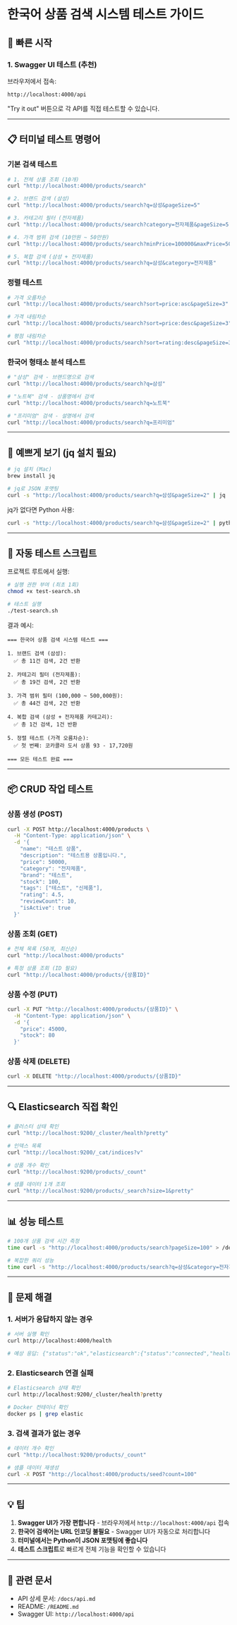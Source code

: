 # 한국어 상품 검색 시스템 테스트 가이드

## 🚀 빠른 시작

### 1. Swagger UI 테스트 (추천)

브라우저에서 접속:
```
http://localhost:4000/api
```

"Try it out" 버튼으로 각 API를 직접 테스트할 수 있습니다.

---

## 📋 터미널 테스트 명령어

### 기본 검색 테스트

```bash
# 1. 전체 상품 조회 (10개)
curl "http://localhost:4000/products/search"

# 2. 브랜드 검색 (삼성)
curl "http://localhost:4000/products/search?q=삼성&pageSize=5"

# 3. 카테고리 필터 (전자제품)
curl "http://localhost:4000/products/search?category=전자제품&pageSize=5"

# 4. 가격 범위 검색 (10만원 ~ 50만원)
curl "http://localhost:4000/products/search?minPrice=100000&maxPrice=500000&pageSize=5"

# 5. 복합 검색 (삼성 + 전자제품)
curl "http://localhost:4000/products/search?q=삼성&category=전자제품"
```

### 정렬 테스트

```bash
# 가격 오름차순
curl "http://localhost:4000/products/search?sort=price:asc&pageSize=3"

# 가격 내림차순
curl "http://localhost:4000/products/search?sort=price:desc&pageSize=3"

# 평점 내림차순
curl "http://localhost:4000/products/search?sort=rating:desc&pageSize=3"
```

### 한국어 형태소 분석 테스트

```bash
# "삼성" 검색 - 브랜드명으로 검색
curl "http://localhost:4000/products/search?q=삼성"

# "노트북" 검색 - 상품명에서 검색
curl "http://localhost:4000/products/search?q=노트북"

# "프리미엄" 검색 - 설명에서 검색
curl "http://localhost:4000/products/search?q=프리미엄"
```

---

## 🎨 예쁘게 보기 (jq 설치 필요)

```bash
# jq 설치 (Mac)
brew install jq

# jq로 JSON 포맷팅
curl -s "http://localhost:4000/products/search?q=삼성&pageSize=2" | jq
```

jq가 없다면 Python 사용:
```bash
curl -s "http://localhost:4000/products/search?q=삼성&pageSize=2" | python3 -m json.tool
```

---

## 🧪 자동 테스트 스크립트

프로젝트 루트에서 실행:

```bash
# 실행 권한 부여 (최초 1회)
chmod +x test-search.sh

# 테스트 실행
./test-search.sh
```

결과 예시:
```
=== 한국어 상품 검색 시스템 테스트 ===

1. 브랜드 검색 (삼성):
  ✅ 총 11건 검색, 2건 반환

2. 카테고리 필터 (전자제품):
  ✅ 총 19건 검색, 2건 반환

3. 가격 범위 필터 (100,000 ~ 500,000원):
  ✅ 총 44건 검색, 2건 반환

4. 복합 검색 (삼성 + 전자제품 카테고리):
  ✅ 총 1건 검색, 1건 반환

5. 정렬 테스트 (가격 오름차순):
  ✅ 첫 번째: 코카콜라 도서 상품 93 - 17,720원

=== 모든 테스트 완료 ===
```

---

## 📦 CRUD 작업 테스트

### 상품 생성 (POST)

```bash
curl -X POST http://localhost:4000/products \
  -H "Content-Type: application/json" \
  -d '{
    "name": "테스트 상품",
    "description": "테스트용 상품입니다.",
    "price": 50000,
    "category": "전자제품",
    "brand": "테스트",
    "stock": 100,
    "tags": ["테스트", "신제품"],
    "rating": 4.5,
    "reviewCount": 10,
    "isActive": true
  }'
```

### 상품 조회 (GET)

```bash
# 전체 목록 (50개, 최신순)
curl "http://localhost:4000/products"

# 특정 상품 조회 (ID 필요)
curl "http://localhost:4000/products/{상품ID}"
```

### 상품 수정 (PUT)

```bash
curl -X PUT "http://localhost:4000/products/{상품ID}" \
  -H "Content-Type: application/json" \
  -d '{
    "price": 45000,
    "stock": 80
  }'
```

### 상품 삭제 (DELETE)

```bash
curl -X DELETE "http://localhost:4000/products/{상품ID}"
```

---

## 🔍 Elasticsearch 직접 확인

```bash
# 클러스터 상태 확인
curl "http://localhost:9200/_cluster/health?pretty"

# 인덱스 목록
curl "http://localhost:9200/_cat/indices?v"

# 상품 개수 확인
curl "http://localhost:9200/products/_count"

# 샘플 데이터 1개 조회
curl "http://localhost:9200/products/_search?size=1&pretty"
```

---

## 📊 성능 테스트

```bash
# 100개 상품 검색 시간 측정
time curl -s "http://localhost:4000/products/search?pageSize=100" > /dev/null

# 복잡한 쿼리 성능
time curl -s "http://localhost:4000/products/search?q=삼성&category=전자제품&minPrice=100000&maxPrice=500000&sort=price:asc" > /dev/null
```

---

## 🐛 문제 해결

### 1. 서버가 응답하지 않는 경우

```bash
# 서버 실행 확인
curl http://localhost:4000/health

# 예상 응답: {"status":"ok","elasticsearch":{"status":"connected","health":"green"}}
```

### 2. Elasticsearch 연결 실패

```bash
# Elasticsearch 상태 확인
curl http://localhost:9200/_cluster/health?pretty

# Docker 컨테이너 확인
docker ps | grep elastic
```

### 3. 검색 결과가 없는 경우

```bash
# 데이터 개수 확인
curl "http://localhost:9200/products/_count"

# 샘플 데이터 재생성
curl -X POST "http://localhost:4000/products/seed?count=100"
```

---

## 💡 팁

1. **Swagger UI가 가장 편합니다** - 브라우저에서 `http://localhost:4000/api` 접속
2. **한국어 검색어는 URL 인코딩 불필요** - Swagger UI가 자동으로 처리합니다
3. **터미널에서는 Python이 JSON 포맷팅에 좋습니다**
4. **테스트 스크립트**로 빠르게 전체 기능을 확인할 수 있습니다

---

## 📖 관련 문서

- API 상세 문서: `/docs/api.md`
- README: `/README.md`
- Swagger UI: `http://localhost:4000/api`
